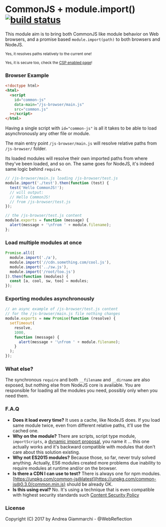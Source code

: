 # CommonJS + module.import() [![build status](https://secure.travis-ci.org/WebReflection/common-js.svg)](http://travis-ci.org/WebReflection/common-js)

This module aim is to bring both CommonJS like module behavior on Web browsers,
and a promise based `module.import(path)` to both browsers and NodeJS.

<sub>Yes, it resolves paths relatively to the current one!<sub>

<sub>Yes, it is secure too, check the [CSP enabled page](https://webreflection.github.io/common-js/)!<sub>



### Browser Example
```html
<!doctype html>
<html>
  <script
    id="common-js"
    data-main="/js-browser/main.js"
    src="common.js"
  ></script>
</html>
```

Having a single script with `id="common-js"` is all it takes to be able to load asynchronously any other file or module.

The main entry point `/js-browser/main.js` will resolve relative paths from `/js-browser/` folder.

Its loaded modules will resolve their own imported paths from where they've been loaded, and so on.
The same goes for NodeJS, it's indeed same logic behind `require`.

```js
// /js-browser/main.js loading /js-browser/test.js
module.import('./test').then(function (test) {
  test('Hello CommonJS!');
  // will output:
  // Hello CommonJS!
  // from /js-browser/test.js
});

// the /js-browser/test.js content
module.exports = function (message) {
  alert(message + '\nfrom ' + module.filename);
};
```



### Load multiple modules at once
```js
Promise.all([
  module.import('./a'),
  module.import('//cdn.something.com/cool.js'),
  module.import('../sw.js'),
  module.import('/root/too.js')
]).then(function (modules) {
  const [a, cool, sw, too] = modules;
});
```


### Exporting modules asynchronously
```js
// an async example of /js-browser/test.js content
// for the /js-browser/main.js file nothing changes
module.exports = new Promise(function (resolve) {
  setTimeout(
    resolve,
    1000,
    function (message) {
      alert(message + '\nfrom ' + module.filename);
    }
  );
});
```


### What else?
The synchronous `require` and both `__filename` and `__dirname` are also exposed, but nothing else from NodeJS core is available.
You are responsible for loading all the modules you need, possibly only when you need them.



### F.A.Q

  * **Does it load every time?**
    It uses a cache, like NodeJS does. If you load same module twice, even from different relative paths, it'll use the cached one.
  * **Why on the module?**
    There are scripts, script type module, `importScripts`, a [dynamic import proposal](https://github.com/tc39/proposal-dynamic-import#import), you name it ... this one actually works and it's backward compatible with modules that don't care about this solution existing.
  * **Why not ES2015 modules?**
    Because those, so far, never truly solved anything. Actually, ES6 modules created more problems due inability to require modules at runtime and/or on the browser.
  * **Is there a CDN I can use to test?**
    There is always one for npm modules. [https://unpkg.com/common-js@latest](https://unpkg.com/common-js@0.3.0/common.min.js) should be already OK.
  * **Is this using eval?**
    No. It's using a technique that is even compatible with highest security standards such [Content Security Policy](https://w3c.github.io/webappsec-csp/)



### License
Copyright (C) 2017 by Andrea Giammarchi - @WebReflection